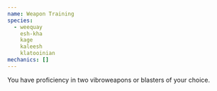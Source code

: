 ```yaml
---
name: Weapon Training
species:
  - weequay
    esh-kha
    kage
    kaleesh
    klatooinian
mechanics: []
---
```

You have proficiency in two vibroweapons or blasters of your choice.
